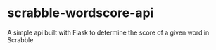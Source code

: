 # scrabble-wordscore-api
A simple api built with Flask to determine the score of a given word in Scrabble
